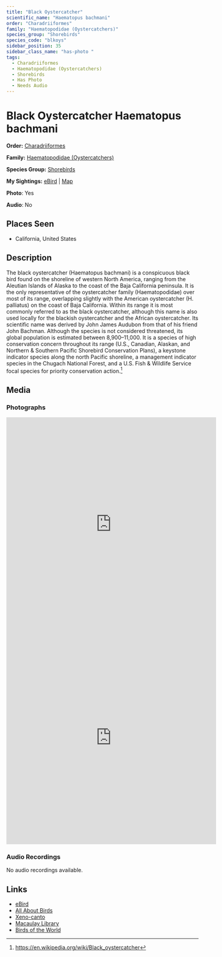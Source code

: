 ```yaml
---
title: "Black Oystercatcher"
scientific_name: "Haematopus bachmani"
order: "Charadriiformes"
family: "Haematopodidae (Oystercatchers)"
species_group: "Shorebirds"
species_code: "blkoys"
sidebar_position: 35
sidebar_class_name: "has-photo "
tags: 
  - Charadriiformes
  - Haematopodidae (Oystercatchers)
  - Shorebirds
  - Has Photo
  - Needs Audio
---
```


# Black Oystercatcher <span className='sci_name'>Haematopus bachmani</span>

**Order:** [Charadriiformes](/tags/charadriiformes)

**Family:** [Haematopodidae (Oystercatchers)](/tags/haematopodidae-oystercatchers)

**Species Group:** [Shorebirds](/tags/shorebirds)

**My Sightings:** [eBird](https://ebird.org/lifelist?r=world&time=life&spp=blkoys) | [Map](/map?species_code=blkoys)

**Photo**: Yes 

**Audio**: No

## Places Seen

* California, United States

## Description
The black oystercatcher (Haematopus bachmani) is a conspicuous black bird found on the shoreline of western North America, ranging from the Aleutian Islands of Alaska to the coast of the Baja California peninsula.
It is the only representative of the oystercatcher family (Haematopodidae) over most of its range, overlapping slightly with the American oystercatcher (H. palliatus) on the coast of Baja California. Within its range it is most commonly referred to as the black oystercatcher, although this name is also used locally for the blackish oystercatcher and the African oystercatcher. Its scientific name was derived by John James Audubon from that of his friend John Bachman.
Although the species is not considered threatened, its global population is estimated between 8,900–11,000.  It is a species of high conservation concern throughout its range (U.S., Canadian, Alaskan, and Northern & Southern Pacific Shorebird Conservation Plans), a keystone indicator species along the north Pacific shoreline, a management indicator species in the Chugach National Forest, and a U.S. Fish & Wildlife Service focal species for priority conservation action.[^1]

[^1]: https://en.wikipedia.org/wiki/Black_oystercatcher

## Media
### Photographs
<iframe src="https://macaulaylibrary.org/asset/619242520/embed" width="550" height="560" frameborder="0" allowfullscreen></iframe>
<iframe src="https://macaulaylibrary.org/asset/619242521/embed" width="550" height="560" frameborder="0" allowfullscreen></iframe>

### Audio Recordings
No audio recordings available.

## Links
* [eBird](https://ebird.org/species/blkoys) 
* [All About Birds](https://www.allaboutbirds.org/guide/blkoys) 
* [Xeno-canto](https://www.xeno-canto.org/species/haematopus-bachmani) 
* [Macaulay Library](https://search.macaulaylibrary.org/catalog?taxonCode=blkoys&sort=rating_rank_desc)
* [Birds of the World](https://birdsoftheworld.org/bow/species/blkoys)
